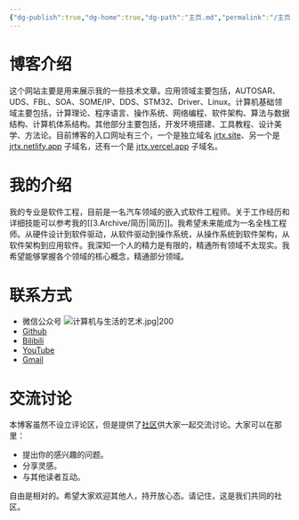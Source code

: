 ```yaml
---
{"dg-publish":true,"dg-home":true,"dg-path":"主页.md","permalink":"/主页/","tags":["gardenEntry"],"dgPassFrontmatter":true,"created":"2023-09-06T17:16:44.000+08:00","updated":"2023-11-14T22:14:15.130+08:00"}
---
```


# 博客介绍
这个网站主要是用来展示我的一些技术文章。应用领域主要包括，AUTOSAR、UDS、FBL、SOA、SOME/IP、DDS、STM32、Driver、Linux。计算机基础领域主要包括，计算理论、程序语言、操作系统、网络编程、软件架构、算法与数据结构、计算机体系结构。其他部分主要包括，开发环境搭建、工具教程、设计美学、方法论。目前博客的入口网址有三个，一个是独立域名 [jrtx.site](https://jrtx.site)、另一个是 [jrtx.netlify.app](https://jrtx.netlify.app) 子域名，还有一个是 [jrtx.vercel.app](https://jrtx.vercel.app) 子域名。

# 我的介绍
我的专业是软件工程，目前是一名汽车领域的嵌入式软件工程师。关于工作经历和详细技能可以参考我的[[3.Archive/简历\|简历]]。我希望未来能成为一名全栈工程师。从硬件设计到软件驱动，从软件驱动到操作系统，从操作系统到软件架构，从软件架构到应用软件。我深知一个人的精力是有限的，精通所有领域不太现实。我希望能够掌握各个领域的核心概念，精通部分领域。

# 联系方式
- 微信公众号
![计算机与生活的艺术.jpg|200](/img/user/0.Asset/resource/%E8%AE%A1%E7%AE%97%E6%9C%BA%E4%B8%8E%E7%94%9F%E6%B4%BB%E7%9A%84%E8%89%BA%E6%9C%AF.jpg)
- [Github](https://github.com/jrtx0)
- [Bilibili](https://space.bilibili.com/18394970)
- [YouTube](https://www.youtube.com/channel/UCTWl3VJcrcWV74DxSeQDCQg)
- [Gmail](mailto:jirentianxiang1024@gmail.com)

# 交流讨论
本博客虽然不设立评论区，但是提供了[社区](https://github.com/jrtx0/jrtx-obsidian-blogs/discussions)供大家一起交流讨论。大家可以在那里：

- 提出你的感兴趣的问题。
- 分享灵感。
- 与其他读者互动。

自由是相对的。希望大家欢迎其他人，持开放心态。请记住，这是我们共同的社区。

